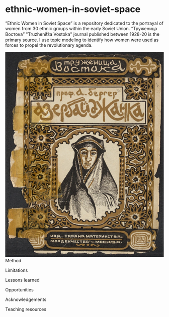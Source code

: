 # ethnic-women-in-soviet-space
“Ethnic Women in Soviet Space” is a repository dedicated to the portrayal of women from 30 ethnic groups within the early Soviet Union. “Труженица Востока” "Truzhenit︠s︡a Vostoka" journal published between 1928-20 is the primary source. I use topic modeling to identify how women were used as forces to propel the revolutionary agenda. 

![cover picture](Azerbaijani.jpg)
Method

Limitations

Lessons learned

Opportunities

Acknowledgements

Teaching resources
